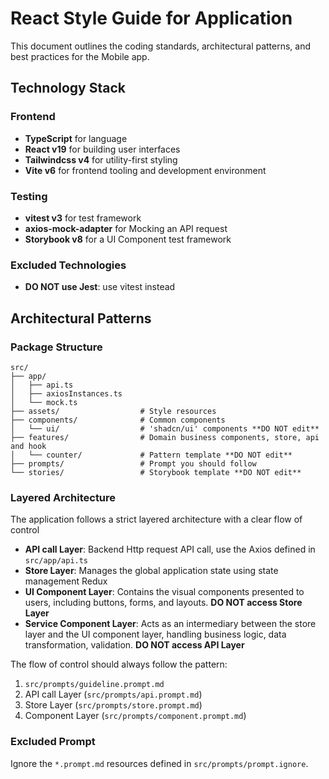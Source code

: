 # React Style Guide for Application

This document outlines the coding standards, architectural patterns, and best practices for the Mobile app.

## Technology Stack

### Frontend

- **TypeScript** for language
- **React v19** for building user interfaces
- **Tailwindcss v4** for utility-first styling
- **Vite v6** for frontend tooling and development environment

### Testing

- **vitest v3** for test framework
- **axios-mock-adapter** for Mocking an API request
- **Storybook v8** for a UI Component test framework

### Excluded Technologies

- **DO NOT use Jest**: use vitest instead

## Architectural Patterns

### Package Structure

```
src/
├── app/
│   ├── api.ts
│   ├── axiosInstances.ts
│   └── mock.ts
├── assets/                  # Style resources
├── components/              # Common components
│   └── ui/                  # 'shadcn/ui' components **DO NOT edit**
├── features/                # Domain business components, store, api and hook
│   └── counter/             # Pattern template **DO NOT edit**
├── prompts/                 # Prompt you should follow
└── stories/                 # Storybook template **DO NOT edit**
```

### Layered Architecture

The application follows a strict layered architecture with a clear flow of control

- **API call Layer**: Backend Http request API call, use the Axios defined in `src/app/api.ts`
- **Store Layer**: Manages the global application state using state management Redux
- **UI Component Layer**: Contains the visual components presented to users, including buttons, forms, and layouts.
  **DO NOT access Store Layer**
- **Service Component Layer**: Acts as an intermediary between the store layer and the UI component layer, handling business logic, data transformation, validation.
  **DO NOT access API Layer**

The flow of control should always follow the pattern:

1. `src/prompts/guideline.prompt.md`
2. API call Layer (`src/prompts/api.prompt.md`)
3. Store Layer (`src/prompts/store.prompt.md`)
4. Component Layer (`src/prompts/component.prompt.md`)

### Excluded Prompt

Ignore the `*.prompt.md` resources defined in `src/prompts/prompt.ignore`.

